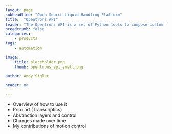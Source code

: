```yaml
---
layout: page
subheadline: "Open-Source Liquid Handling Platform"
title:  "Opentrons API"
teaser: "The Opentrons API is a set of Python tools to compose custom lab-automation sequences using the OT-One or OT2 liquid-handlers"
breadcrumb: false
categories:
    - products
tags:
    - automation

image:
    title: placeholder.png
    thumb: opentrons_api_small.png

author: Andy Sigler

header: no

---
```


- Overview of how to use it
- Prior art (Transcriptics)
- Abstraction layers and control
- Changes made over time
- My contributions of motion control
